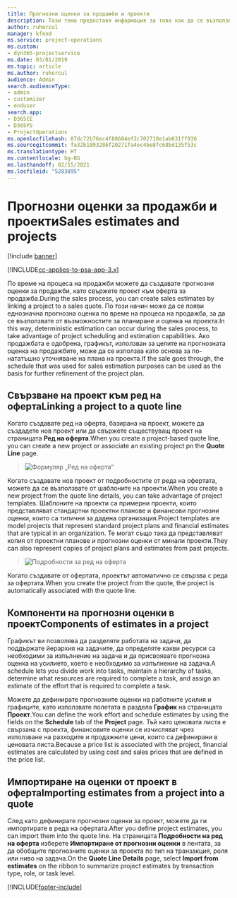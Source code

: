 ```yaml
---
title: Прогнозни оценки за продажби и проекти
description: Тази тема предоставя информация за това как да се възползвате от графика и прогнозите в процеса на продажби.
author: ruhercul
manager: kfend
ms.service: project-operations
ms.custom:
- dyn365-projectservice
ms.date: 03/01/2019
ms.topic: article
ms.author: ruhercul
audience: Admin
search.audienceType:
- admin
- customizer
- enduser
search.app:
- D365CE
- D365PS
- ProjectOperations
ms.openlocfilehash: 87dc72b76ec4f88684ef2c702718e1ab631ff936
ms.sourcegitcommit: fa32b1893286f20271fa4ec4be8fc68bd135f53c
ms.translationtype: HT
ms.contentlocale: bg-BG
ms.lasthandoff: 02/15/2021
ms.locfileid: "5283895"
---
```

# <a name="sales-estimates-and-projects"></a><span data-ttu-id="7b176-103">Прогнозни оценки за продажби и проекти</span><span class="sxs-lookup"><span data-stu-id="7b176-103">Sales estimates and projects</span></span>

[!include [banner](../includes/psa-now-project-operations.md)]

[!INCLUDE[cc-applies-to-psa-app-3.x](../includes/cc-applies-to-psa-app-3x.md)]

<span data-ttu-id="7b176-104">По време на процеса на продажби можете да създавате прогнозни оценки за продажби, като свържете проект към оферта за продажба.</span><span class="sxs-lookup"><span data-stu-id="7b176-104">During the sales process, you can create sales estimates by linking a project to a sales quote.</span></span> <span data-ttu-id="7b176-105">По този начин може да се появи еднозначна прогнозна оценка по време на процеса на продажба, за да се възползвате от възможностите за планиране и оценка на проекта.</span><span class="sxs-lookup"><span data-stu-id="7b176-105">In this way, deterministic estimation can occur during the sales process, to take advantage of project scheduling and estimation capabilities.</span></span> <span data-ttu-id="7b176-106">Ако продажбата е одобрена, графикът, използван за целите на прогнозната оценка на продажбите, може да се използва като основа за по-нататъшно уточняване на плана на проекта.</span><span class="sxs-lookup"><span data-stu-id="7b176-106">If the sale goes through, the schedule that was used for sales estimation purposes can be used as the basis for further refinement of the project plan.</span></span>

## <a name="linking-a-project-to-a-quote-line"></a><span data-ttu-id="7b176-107">Свързване на проект към ред на оферта</span><span class="sxs-lookup"><span data-stu-id="7b176-107">Linking a project to a quote line</span></span>

<span data-ttu-id="7b176-108">Когато създавате ред на оферта, базирана на проект, можете да създадете нов проект или да свържете съществуващ проект на страницата **Ред на оферта**.</span><span class="sxs-lookup"><span data-stu-id="7b176-108">When you create a project-based quote line, you can create a new project or associate an existing project pn the **Quote Line** page.</span></span> 

> ![Формуляр „Ред на оферта“](media/project-8.png)
 
<span data-ttu-id="7b176-110">Когато създавате нов проект от подробностите от реда на офертата, можете да се възползвате от шаблоните на проекти.</span><span class="sxs-lookup"><span data-stu-id="7b176-110">When you create a new project from the quote line details, you can take advantage of project templates.</span></span> <span data-ttu-id="7b176-111">Шаблоните на проекти са примерни проекти, които представляват стандартни проектни планове и финансови прогнозни оценки, които са типични за дадена организация.</span><span class="sxs-lookup"><span data-stu-id="7b176-111">Project templates are model projects that represent standard project plans and financial estimates that are typical in an organization.</span></span> <span data-ttu-id="7b176-112">Те могат също така да представляват копия от проектни планове и прогнозни оценки от минали проекти.</span><span class="sxs-lookup"><span data-stu-id="7b176-112">They can also represent copies of project plans and estimates from past projects.</span></span>

> ![Подробности за ред на оферта](media/project-9.png)
  
<span data-ttu-id="7b176-114">Когато създавате от офертата, проектът автоматично се свързва с реда за офертата.</span><span class="sxs-lookup"><span data-stu-id="7b176-114">When you create the project from the quote, the project is automatically associated with the quote line.</span></span>

## <a name="components-of-estimates-in-a-project"></a><span data-ttu-id="7b176-115">Компоненти на прогнозни оценки в проект</span><span class="sxs-lookup"><span data-stu-id="7b176-115">Components of estimates in a project</span></span>

<span data-ttu-id="7b176-116">Графикът ви позволява да разделяте работата на задачи, да поддържате йерархия на задачите, да определяте какви ресурси са необходими за изпълнение на задача и да присвоявате прогнозна оценка на усилието, което е необходимо за изпълнение на задача.</span><span class="sxs-lookup"><span data-stu-id="7b176-116">A schedule lets you divide work into tasks, maintain a hierarchy of tasks, determine what resources are required to complete a task, and assign an estimate of the effort that is required to complete a task.</span></span>

<span data-ttu-id="7b176-117">Можете да дефинирате прогнозните оценки на работните усилия и графиците, като използвате полетата в раздела **График** на страницата **Проект**.</span><span class="sxs-lookup"><span data-stu-id="7b176-117">You can define the work effort and schedule estimates by using the fields on the **Schedule** tab of the **Project** page.</span></span> <span data-ttu-id="7b176-118">Тъй като ценовата листа е свързана с проекта, финансовите оценки се изчисляват чрез използване на разходите и продажните цени, които са дефинирани в ценовата листа.</span><span class="sxs-lookup"><span data-stu-id="7b176-118">Because a price list is associated with the project, financial estimates are calculated by using cost and sales prices that are defined in the price list.</span></span>

## <a name="importing-estimates-from-a-project-into-a-quote"></a><span data-ttu-id="7b176-119">Импортиране на оценки от проект в оферта</span><span class="sxs-lookup"><span data-stu-id="7b176-119">Importing estimates from a project into a quote</span></span>

<span data-ttu-id="7b176-120">След като дефинирате прогнозни оценки за проект, можете да ги импортирате в реда на офертата.</span><span class="sxs-lookup"><span data-stu-id="7b176-120">After you define project estimates, you can import them into the quote line.</span></span> <span data-ttu-id="7b176-121">На страницата **Подробности на ред на оферта** изберете **Импортиране от прогнозни оценки** в лентата, за да обобщите прогнозните оценки за проекта по тип на транзакция, роля или ниво на задача.</span><span class="sxs-lookup"><span data-stu-id="7b176-121">On the **Quote Line Details** page, select **Import from estimates** on the ribbon to summarize project estimates by transaction type, role, or task level.</span></span>


[!INCLUDE[footer-include](../includes/footer-banner.md)]